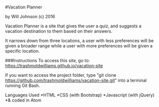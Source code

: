 #Vacation Planner

by Will Johnson (c) 2016

Vacation Planner is a site that gives the user a quiz, and suggests a vacation destination to them based on their answers.

It narrows down from three locations, a user with less preferences will be given a broader range while a user with more preferences will be given a specific location.

###Instructions
To access this site, go to: https://trashmoldwilliams.github.io/vacation-site

If you want to access the project folder, type "git clone https://github.com/trashmoldwilliams/vacation-site.git" into a terminal running Git Bash.

Languages Used
*HTML
*CSS (with Bootstrap)
*Javascript (with jQuery)
*& coded in Atom
